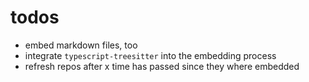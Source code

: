 # todos

- embed markdown files, too
- integrate `typescript-treesitter` into the embedding process
- refresh repos after x time has passed since they where embedded

